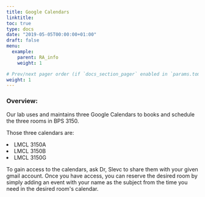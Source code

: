 ```yaml
---
title: Google Calendars
linktitle: 
toc: true
type: docs
date: "2019-05-05T00:00:00+01:00"
draft: false
menu:
  example:
    parent: RA_info
    weight: 1

# Prev/next pager order (if `docs_section_pager` enabled in `params.toml`)
weight: 1
---
```


### Overview:

Our lab uses and maintains three Google Calendars to books and schedule the three rooms in BPS 3150.

Those three calendars are:

<li>LMCL 3150A</li>
<li>LMCL 3150B</li>
<li>LMCL 3150G</li>

To gain access to the calendars, ask Dr, Slevc to share them with your given gmail account. Once you have access, you can reserve the desired room by simply adding an event with your name as the subject from the time you need in the desired room's calendar.

